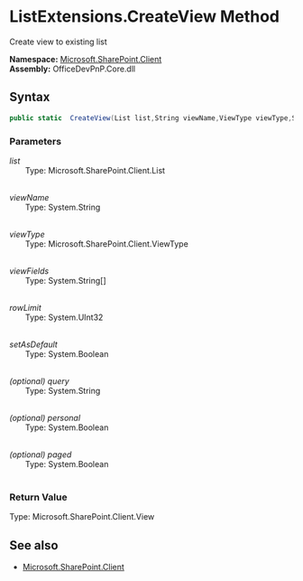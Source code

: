 # ListExtensions.CreateView Method  
Create view to existing list  

**Namespace:** [Microsoft.SharePoint.Client](Microsoft.SharePoint.Client.md)  
**Assembly:** OfficeDevPnP.Core.dll  
## Syntax
```C#
public static  CreateView(List list,String viewName,ViewType viewType,String[] viewFields,UInt32 rowLimit,Boolean setAsDefault,String query,Boolean personal,Boolean paged)
```
### Parameters
*list*  
&emsp;&emsp;Type: Microsoft.SharePoint.Client.List  
&emsp;&emsp;  
  
*viewName*  
&emsp;&emsp;Type: System.String  
&emsp;&emsp;  
  
*viewType*  
&emsp;&emsp;Type: Microsoft.SharePoint.Client.ViewType  
&emsp;&emsp;  
  
*viewFields*  
&emsp;&emsp;Type: System.String[]  
&emsp;&emsp;  
  
*rowLimit*  
&emsp;&emsp;Type: System.UInt32  
&emsp;&emsp;  
  
*setAsDefault*  
&emsp;&emsp;Type: System.Boolean  
&emsp;&emsp;  
  
*(optional) query*  
&emsp;&emsp;Type: System.String  
&emsp;&emsp;  
  
*(optional) personal*  
&emsp;&emsp;Type: System.Boolean  
&emsp;&emsp;  
  
*(optional) paged*  
&emsp;&emsp;Type: System.Boolean  
&emsp;&emsp;  
  
### Return Value
Type: Microsoft.SharePoint.Client.View  

## See also
- [Microsoft.SharePoint.Client](Microsoft.SharePoint.Client.md)
